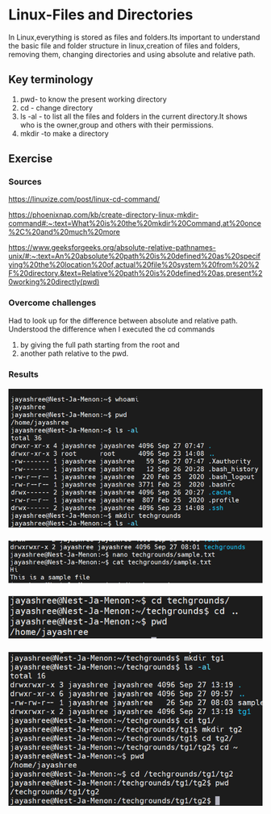 #  Linux-Files and Directories
In Linux,everything is stored as files and folders.Its important to understand the basic file and folder structure in linux,creation of files and folders, removing them, changing directories and using absolute and relative path.

## Key terminology

  1. pwd- to know the present working directory
  2. cd - change directory
  3. ls -al - to list all the files and folders in the current directory.It shows who is the owner,group and others with their permissions.
  4. mkdir -to make a directory
   
  
## Exercise
### Sources

https://linuxize.com/post/linux-cd-command/

https://phoenixnap.com/kb/create-directory-linux-mkdir-command#:~:text=What%20is%20the%20mkdir%20Command,at%20once%2C%20and%20much%20more

https://www.geeksforgeeks.org/absolute-relative-pathnames-unix/#:~:text=An%20absolute%20path%20is%20defined%20as%20specifying%20the%20location%20of,actual%20file%20system%20from%20%2F%20directory.&text=Relative%20path%20is%20defined%20as,present%20working%20directly(pwd)




### Overcome challenges
Had to look up for the difference between absolute and relative path.
Understood the difference when I executed the cd commands 
1) by giving the full path starting from the root and 
2) another path relative to the pwd.

### Results


##### ![LNX-02-01img](https://github.com/Techgrounds-Cloud-9/cloud-9-jsm-1985/blob/main/00_includes/LNX-02-01.PNG)

##### ![LNX-02-02img](https://github.com/Techgrounds-Cloud-9/cloud-9-jsm-1985/blob/main/00_includes/LNX-02-02.PNG)

##### ![LNX-02-03img](https://github.com/Techgrounds-Cloud-9/cloud-9-jsm-1985/blob/main/00_includes/LNX-02-03.PNG)

##### ![LNX-02-04img](https://github.com/Techgrounds-Cloud-9/cloud-9-jsm-1985/blob/main/00_includes/LNX-02-04.PNG)












